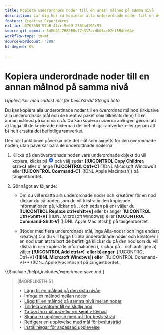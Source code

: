 ```yaml
---
title: Kopiera underordnade noder till en annan målnod på samma nivå
description: Lär dig hur du kopierar alla underordnade noder till en överordnad målnod till en annan målnod på samma nivå
feature: Creative Experiences
exl-id: b3705689-57b6-41ce-9e00-2358bd195c93
source-git-commit: 5d8b511708008c77e817ccdb00ae02c158dfe63e
workflow-type: tm+mt
source-wordcount: '288'
ht-degree: 0%

---
```


# Kopiera underordnade noder till en annan målnod på samma nivå

*Upplevelser med endast mål för beslutsträd*
*Stängd beta*

Du kan kopiera alla underordnade noder till en överordnad målnod (inklusive alla underordnade mål och de kreativa paket som tilldelats dem) till en annan målnod på samma nivå. Du kan kopiera noderna antingen genom att a) lägga till de kopierade noderna i det befintliga ramverket eller genom att b) helt ersätta det befintliga ramverket. <!-- Give the main use case or an example to explain. -->

Den här funktionen påverkar inte det mål som angetts för den överordnade noden, utan påverkar bara de underordnade noderna.

<!-- 1. [ways to get to the decision tree] -->

1. Klicka på den överordnade noden vars underordnade objekt du vill kopiera, klicka på ![Lägg till](/help/creative/assets/add.png "Lägg till") och välj sedan **[!UICONTROL Copy Children ctrl+c]** eller b\) ange **[!UICONTROL Ctrl+C]** ([!DNL Microsoft Windows]) eller **[!UICONTROL Command-C]** ([!DNL Apple Macintosh]) på tangentbordet.

1. Gör något av följande:

   * Om du vill ersätta alla underordnade noder och kreatörer för en nod klickar du på noden som du vill klistra in den kopierade informationen på, klickar på **..** och sedan på en\) väljer du **[!UICONTROL Replace ctrl+shift+v]** eller b\) anger **[!UICONTROL Ctrl+Shift+V]** ([!DNL Microsoft Windows]) eller **[!UICONTROL Command-Shift-V]** ([!DNL Apple Macintosh]) på tangentbordet.

   * (Noder med flera underordnade mål, inga Alla-noder och inga endast kreativa) Om du vill lägga till alla underordnade noder och kreatörer i en nod utan att ta bort de befintliga klickar du på den nod som du vill klistra in den kopierade informationen i, klickar på **..** och antingen a\) väljer **[!UICONTROL Add ctrl+v]** **&#x200B; eller b\) anger &#x200B;** [!UICONTROL Ctrl+V] **&#x200B; ([!DNL Microsoft Windows]) eller &#x200B;** [!UICONTROL Command-V]** ([!DNL Apple Macintosh]) på tangentbordet.

<!--
1. (Optional) To save the experience, click **[!UICONTROL Save]**, and then do the following.
...

These formatted steps are inserted automatically from text in the following file in the _includes folder, which reused in multiple places.
-->

{{$include /help/_includes/experience-save.md}}

>[!MORELIKETHIS]
>
>* [Lägg till en målnod på den sista nivån](experience-target-node-add-final.md)
>* [Infoga en målnod mellan noder](experience-target-node-add-inner.md)
>* [Lägg till en målnod på samma nivå mellan noder](experience-target-node-add-sibling.md)
>* [Tilldela kreatörer till en slutlig nod](experience-assign-creative-bundles.md)
>* [Ta bort en målnod eller en kreativ lövnod](/help/creative/experiences/experience-target-node-delete.md)
>* [Skapa en upplevelse med mål för beslutsträd](experience-create-targeting.md)
>* [Redigera en upplevelse med mål för beslutsträd](experience-edit-targeting.md)
>* [Inställningar för anpassad upplevelse](experience-settings-targeting.md)
